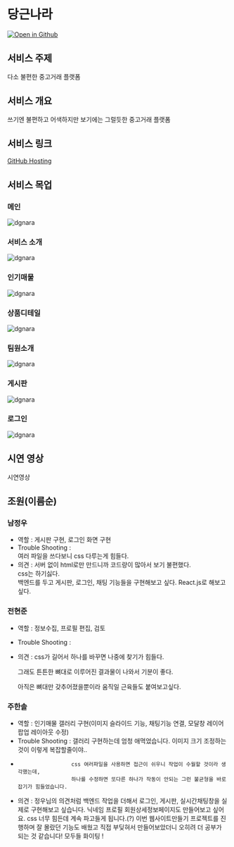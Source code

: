 # 당근나라

[![Open in Github](assets/img/dgdg.png)](https://luxetverit.github.io/miniproject5-website-dgnara/index.html)

## 서비스 주제

다소 불편한 중고거래 플랫폼

## 서비스 개요

쓰기엔 불편하고 어색하지만
보기에는 그럴듯한 중고거래 플랫폼

## 서비스 링크

[GitHub Hosting](https://luxetverit.github.io/miniproject5-website-dgnara/index.html)

## 서비스 목업

### 메인

![dgnara](assets/mock-img/dgmain.png)

### 서비스 소개

![dgnara](assets/mock-img/dginfo.png)

### 인기매물

![dgnara](assets/mock-img/dgsales.png)

### 상품디테일

![dgnara](assets/mock-img/dgsalesdetail.png)

### 팀원소개

![dgnara](assets/mock-img/dgwho.png)

### 게시판

![dgnara](assets/mock-img/dgboard.png)

### 로그인

![dgnara](assets/mock-img/dglogin.png)

## 시연 영상

시연영상

## 조원(이름순)

### 남정우

-   역할 : 게시판 구현, 로그인 화면 구현
-   Trouble Shooting :  
     여러 파일을 쓰다보니 css 다루는게 힘들다.
-   의견 :
    서버 없이 html로만 만드니까 코드량이 많아서 보기 불편했다.  
    css는 하기싫다.  
    백엔드를 두고 게시판, 로그인, 채팅 기능들을 구현해보고 싶다.
    React.js로 해보고 싶다.

### 전현준

-   역할 : 정보수집, 프로필 편집, 검토 
-   Trouble Shooting :
-   의견 : 
    css가 길어서 하나를 바꾸면 나중에 찾기가 힘들다.
    
    그래도 튼튼한 뼈대로 이루어진 결과물이 나와서 기분이 좋다.
    
    아직은 뼈대만 갖추어졌을뿐이라 움직일 근육들도 붙여보고싶다.

### 주한솔

-   역할 : 인기매물 갤러리 구현(이미지 슬라이드 기능, 채팅기능 연결, 모달창 레이어 팝업 레이아웃 수정)
-   Trouble Shooting : 갤러리 구현하는데 엄청 애먹었습니다. 이미지 크기 조정하는 것이 이렇게 복잡할줄이야..
-                      css 여러파일을 사용하면 접근이 쉬우니 작업이 수월할 것이라 생각했는데,
                       하나를 수정하면 또다른 하나가 작동이 안되는 그런 불균형을 바로잡기가 힘들었습니다.
-   의견 : 정우님의 의견처럼 백엔드 작업을 더해서 로그인, 게시판, 실시간채팅창을 실제로 구현해보고 싶습니다.
           닉네임 프로필 회원상세정보페이지도 만들어보고 싶어요. 
           css 너무 힘든데 계속 파고들게 됩니다.(?)
           이번 웹사이트만들기 프로젝트를 진행하며 잘 몰랐던 기능도 배웠고 직접 부딪혀서 만들어보았더니 오히려 더 공부가 되는 것 같습니다!
           모두들 화이팅 !
           
